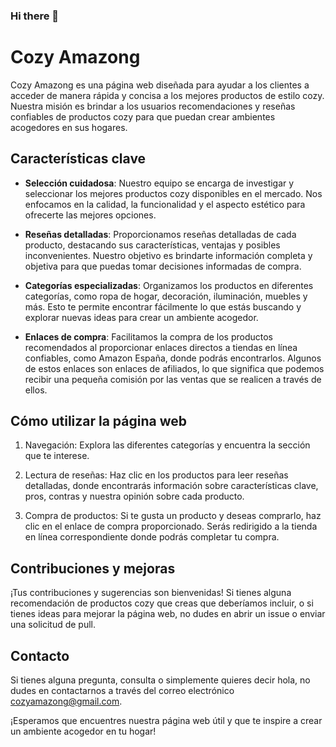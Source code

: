 ### Hi there 👋

# Cozy Amazong

Cozy Amazong es una página web diseñada para ayudar a los clientes a acceder de manera rápida y concisa a los mejores productos de estilo cozy. Nuestra misión es brindar a los usuarios recomendaciones y reseñas confiables de productos cozy para que puedan crear ambientes acogedores en sus hogares.

## Características clave

- **Selección cuidadosa**: Nuestro equipo se encarga de investigar y seleccionar los mejores productos cozy disponibles en el mercado. Nos enfocamos en la calidad, la funcionalidad y el aspecto estético para ofrecerte las mejores opciones.

- **Reseñas detalladas**: Proporcionamos reseñas detalladas de cada producto, destacando sus características, ventajas y posibles inconvenientes. Nuestro objetivo es brindarte información completa y objetiva para que puedas tomar decisiones informadas de compra.

- **Categorías especializadas**: Organizamos los productos en diferentes categorías, como ropa de hogar, decoración, iluminación, muebles y más. Esto te permite encontrar fácilmente lo que estás buscando y explorar nuevas ideas para crear un ambiente acogedor.

- **Enlaces de compra**: Facilitamos la compra de los productos recomendados al proporcionar enlaces directos a tiendas en línea confiables, como Amazon España, donde podrás encontrarlos. Algunos de estos enlaces son enlaces de afiliados, lo que significa que podemos recibir una pequeña comisión por las ventas que se realicen a través de ellos.

## Cómo utilizar la página web

1. Navegación: Explora las diferentes categorías y encuentra la sección que te interese.

2. Lectura de reseñas: Haz clic en los productos para leer reseñas detalladas, donde encontrarás información sobre características clave, pros, contras y nuestra opinión sobre cada producto.

3. Compra de productos: Si te gusta un producto y deseas comprarlo, haz clic en el enlace de compra proporcionado. Serás redirigido a la tienda en línea correspondiente donde podrás completar tu compra.

## Contribuciones y mejoras

¡Tus contribuciones y sugerencias son bienvenidas! Si tienes alguna recomendación de productos cozy que creas que deberíamos incluir, o si tienes ideas para mejorar la página web, no dudes en abrir un issue o enviar una solicitud de pull.

## Contacto

Si tienes alguna pregunta, consulta o simplemente quieres decir hola, no dudes en contactarnos a través del correo electrónico cozyamazong@gmail.com.

¡Esperamos que encuentres nuestra página web útil y que te inspire a crear un ambiente acogedor en tu hogar!
